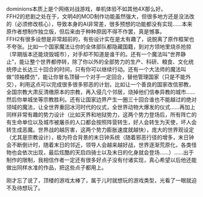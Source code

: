 dominions本质上是个网络对战游戏，单机体验不如其他4X那么好。  
FFH2的悲剧之处在于，文明4的MOD制作功能虽然强大，但很多地方还是没法改的（必须修改核心），导致本身的AI非常差，很多预想的功能都没有实现……本来原作者想制作独立版，但后来由于种种原因不得不作罢，真是憾事。  
FFH2有很多设想是非常超前的，有些设计实在是太有趣了，说脱离了原作框架也不夸张。比如一个国家魔法让你的全体部队都隐藏国籍，到对方领地里烧杀抢掠（早期版本还能烧毁城市），对手却不知道是谁干的。还有一个魔法叫“世界静止”，能让整个世界都停转，除了你以外的全部势力的生产、科研、粮食、文化统统停止长达三十回合的时间，只有你可以继续行动。还有一个大法师的魔法叫做“领袖模仿”，能让你冒名顶替一个对手一定回合，替他管理国家（只是不能外交），利用这点可以完成很多很多邪恶的计划，比如让一个善良的国家改信邪教，全国宗教大肃反清缴原本的宗教，再入侵几个邻居，烧掉他们信奉异教的城市……然后你单城坐等宗教胜利。还有让国家边界产生一圈三十回合谁也不能越过的绝对领域的魔法，让全世界重回冰河时代的仪式，全世界动物大爆发的仪式……再加上同样非常有趣的势力设计（比如天界和地狱势力，这两个势力登场后，所有阵亡的有生命单位以及城市被屠杀的人口都会按照阵营转生，好人会转生为天使，坏人会转生成恶魔。世界战的越厉害，这两个势力膨胀速度就越快），庞大的世界观设定（尤其是宗教设计），极为符合背景的末日钟系统（随着邪恶行径的增多，末日钟会不断倒计时，随着末日的邻近，领导人会越来越好战，世界逐渐荒原化，各类怪物也会依次出现，最后炫酷的天启四骑士以及末日的化身就会登场……）……出于制作的限制，我相信作者一定还有很多好点子没有付诸实现，真心希望以后他还能做出同样水准的作品，把这些点子都用上。  
  
刚才忘了说了，顶楼的游戏太棒了，属于儿时就想玩的游戏类型，光看了一眼就迫不及待想玩了。
